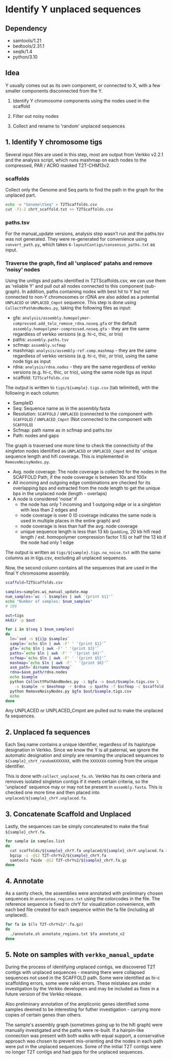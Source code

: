 # Identify Y unplaced sequences

## Dependency
* samtools/1.21
* bedtools/2.31.1
* seqtk/1.4
* python/3.10

## Idea
Y usually comes out as its own component, or connected to X, with a few smaller components disconnected from the Y.

1. Identify Y chromosome components using the nodes used in the scaffold

2. Filter out noisy nodes

3. Collect and rename to 'random' unplaced sequences

## 1. Identify Y chromosome tigs

Several input files are used in this step, most are output from Verkko v2.2.1 and the analysis script, which runs mashmap on each nodes to the compressed, PAR / ACRO masked T2T-CHM13v2.


### scaffolds
Collect only the Genome and Seq parts to find the path in the graph for the unplaced part.
```sh
echo -e "Genome\tSeq" > T2TScaffolds.csv
cut -f1-2 chrY_scaffold.txt >> T2TScaffolds.csv
```

### paths.tsv
For the manual_update versions, analysis step wasn't run and the paths.tsv was not generated.
They were re-generated for convenience using `convert_path.py`, which takes `6-layoutContigs/consensus_paths.txt` as input.

### Traverse the graph, find all 'unplaced' patahs and remove 'noisy' nodes
Using the unitigs and paths identified in T2TScaffolds.csv, we can use them as 'reliable Y' and pull out all nodes connected to this component (sub-graph).
In addition, paths containing nodes with best hit to Y but not connected to non-Y chromosomes or rDNA are also added as a potential `UNPLACED` or `UNPLACED_Cmpnt` sequence.
This step is done using `CollectYPathAndNodes.py`, taking the following files as input:
* gfa: `analysis/assembly.homopolymer-compressed.add_telo_remove_rdna.noseq.gfa` or the default `assembly.homopolymer-compressed.noseq.gfa` - they are the same regardless of verkko versions (e.g. hi-c, thic, or trio)
* paths: `assembly.paths.tsv`
* scfmap: `assembly.scfmap`
* mashmap: `analysis/assembly-ref.comp.mashmap` - they are the same regardless of verkko versions (e.g. hi-c, thic, or trio), using the same node tigs as input
* rdna: `analysis/rdna.nodes` - they are the same regardless of verkko versions (e.g. hi-c, thic, or trio), using the same node tigs as input
* scaffold: `T2TScaffolds.csv`

The output is written to `tigs/${sample}.tigs.csv` (tab telimited), with the following in each column:
* SampleID
* Seq: Sequence name as in the assembly.fasta
* Resolution: `SCAFFOLD` / `UNPLACED` (connected to the component with `SCAFFOLD`) / `UNPLACED_Cmpnt` (Not connected to the component with `SCAFFOLD`)
* Scfmap: path name as in scfmap and paths.tsv
* Path: nodes and gaps

The graph is traversed one more time to check the connectivity of the singleton nodes identified as `UNPLACED` or `UNPLACED_Cmpnt` and its' unique sequence length and hifi coverage. This is implemented in `RemoveNoisyNodes.py`.
* Avg. node coverage: The node coverage is collected for the nodes in the SCAFFOLD Path, if the node coverage is between 10x and 100x
* All incoming and outgoing edge combinations are checked for its overlapping bps and extracted from the node length to get the unique bps in the unplaced node (length - overlaps)
* A node is considered 'noise' if
  * the node has only 1 incoming and 1 outgoing edge or is a singleton with less than 2 edges and
  * node coverage is over 0 (0 coverage indicates the same node is used in multiple places in the entire graph) and
  * node coverage is less than half the avg. node coverage
  * unique sequence length is less than 13 kb (`padding`, 20 kb hifi read length / est. homopolymer compression factor 1.5) or half the 13 kb if the node had only 1 edge

The output is written as `tigs/${sample}.tigs.no_noise.txt` with the same columns as in tigs.csv, excluding all unplaced sequences.

Now, the second column contains all the sequences that are used in the final Y chromosome assembly.

```sh
scaffold=T2TScaffolds.csv

samples=samples.wi_manual_update.map
num_samples=`wc -l $samples | awk '{print $1}'`
echo "Number of samples: $num_samples"
# 106

out=tigs
mkdir -p $out

for i in $(seq 1 $num_samples)
do
  ln=`sed -n ${i}p $samples`
  sample=`echo $ln | awk -F' ' '{print $1}'`
  gfa=`echo $ln | awk -F' ' '{print $3}'`
  paths=`echo $ln | awk -F' ' '{print $4}'`
  scfmap=`echo $ln | awk -F' ' '{print $5}'`
  mashmap=`echo $ln | awk -F' ' '{print $6}'`
  asm_path=`dirname $mashmap`
  rdna=$asm_path/rdna.nodes
  echo $sample
  python CollectYPathAndNodes.py -i $gfa -o $out/$sample.tigs.csv \
    -s $sample -m $mashmap -r $rdna -p $paths -f $scfmap -c $scaffold
  python RemoveNoisyNodes.py $gfa $out/$sample.tigs.csv
  echo
done
```

Any UNPLACED or UNPLACED_Cmpnt are pulled out to make the unplaced fa sequences.

## 2. Unplaced fa sequences

Each Seq name contains a unique identifier, regardless of its haplotype designation in Verkko.
Since we know the Y is all paternal, we ignore the automatic designation and simply are renaming the unplaced sequences to `${sample}_chrY_randomXXXXXXX`, with the `XXXXXXX` coming  from the unique identifier.

This is done with `collect_unplaced_fa.sh`.
Verkko has its own criteria and removes isolated singleton contigs if it meets certain criteria, so the 'unplaced' sequence may or may not be present in `assembly.fasta`. This is checked one more time and then placed into `unplaced/${sample}_chrY.unplaced.fa`.

## 3. Concatenate Scaffold and Unplaced
Lastly, the sequences can be simply concatenated to make the final `${sample}_chrY.fa`.

```sh
for sample in samples.list
do
  cat scaffolds/${sample}_chrY.fa unplaced/${sample}_chrY.unplaced.fa > T2T-chrYv2/${sample}_chrY.fa
  bgzip -i -@12 T2T-chrYv2/${sample}_chrY.fa
  samtools faidx -@12 T2T-chrYv2/${sample}_chrY.fa.gz
done
```

## 4. Annotate
As a sanity check, the assemblies were annotated with preliminary chosen sequences in `annotatea_regions.txt` using the colorcodes in the file.
The reference sequence is fixed to chrY for visualization convenience, with each bed file created for each sequence within the fa file (including all unplaced).

```sh
for fa in $(ls T2T-chrYv2/*.fa.gz)
do
  ./annotate.sh annotate_regions.txt $fa annotate_v2
done
```

## 5. Note on samples with `verkko_manual_update`
During the process of identifying unplaced contigs, we discovered T2T contigs with unplaced sequences - meaning there were collapsed sequences not used in the SCAFFOLD path. Some were identified as hi-c scaffolding errors, some were rukki errors. These mistakes are under investigation by the Verkko developers and may be included as fixes in a future version of the Verkko release.

Also preliminary annotation of the ampliconic genes identified some samples deemed to be interesting for futher investigation - carrying more copies of certain genes than others.

The sample's assembly graph (sometimes going up to the hifi graph) were manually investigated and the paths were re-built. If a hairpin-like connection was present with both walks with equal support, a conservative approach was chosen to prevent mis-orienting and the nodes in each path were put in the unplaced sequences. Some of the initial T2T contigs were no longer T2T contigs and had gaps for the unplaced sequences.

